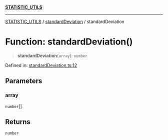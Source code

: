 [**STATISTIC_UTILS**](../../README.md)

***

[STATISTIC_UTILS](../../README.md) / [standardDeviation](../README.md) / standardDeviation

# Function: standardDeviation()

> **standardDeviation**(`array`): `number`

Defined in: [standardDeviation.ts:12](https://github.com/dailker/everyutil/blob/2c6c8c707de5d4a5d228d272d2d21855929838e2/src/statistic/standardDeviation.ts#L12)

## Parameters

### array

`number`[]

## Returns

`number`
